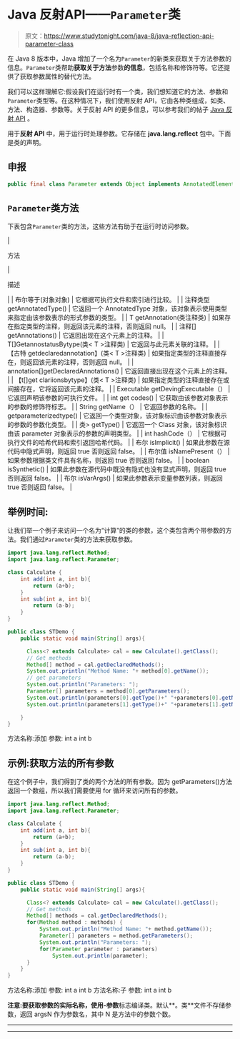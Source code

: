 # Java 反射API——`Parameter`类

> 原文：<https://www.studytonight.com/java-8/java-reflection-api-parameter-class>

在 Java 8 版本中，Java 增加了一个名为`Parameter`的新类来获取关于方法参数的信息。`Parameter`类帮助**获取关于方法**参数**的信息**，包括名称和修饰符等。它还提供了获取参数属性的替代方法。

我们可以这样理解它:假设我们在运行时有一个类，我们想知道它的方法、参数和`Parameter`类型等。在这种情况下，我们使用反射 API，它由各种类组成，如类、方法、构造器、参数等。关于反射 API 的更多信息，可以参考我们的帖子 [Java 反射 API](https://www.studytonight.com/java/reflection-api.php) 。

用于**反射 API** 中，用于运行时处理参数。它存储在 **java.lang.reflect** 包中。下面是类的声明。

## 申报

```java
public final class Parameter extends Object implements AnnotatedElement
```

## `Parameter`类方法

下表包含`Parameter`类的方法，这些方法有助于在运行时访问参数。

| 

方法

 | 

描述

 |
| 布尔等于(对象对象) | 它根据可执行文件和索引进行比较。 |
| 注释类型 getAnnotatedType() | 它返回一个 AnnotatedType 对象，该对象表示使用类型来指定由该参数表示的形式参数的类型。 |
| <t extends="" annotation="">T getAnnotation(类<t>注释类)</t></t> | 如果存在指定类型的注释，则返回该元素的注释，否则返回 null。 |
| 注释[] getAnnotations() | 它返回出现在这个元素上的注释。 |
|  <t extends="" annotation="">T[]GetannostatusBytype(类< T >注释类)</t> | 它返回与此元素关联的注释。 |
|  <t extends="" annotation="">【古特 getdeclaredannotation】(类< T >注释类)</t> | 如果指定类型的注释直接存在，则返回该元素的注释，否则返回 null。 |
| annotation[]getDeclaredAnnotations() | 它返回直接出现在这个元素上的注释。 |
|  <t extends="" annotation="">【t[]get clariionsbytype】(类< T >注释类)</t> | 如果指定类型的注释直接存在或间接存在，它将返回该元素的注释。 |
| Executable getDevingExecutable（） | 它返回声明该参数的可执行文件。 |
| int get codes() | 它获取由该参数对象表示的参数的修饰符标志。 |
| String getName（） | 它返回参数的名称。 |
| getparameterizedtype() | 它返回一个类型对象，该对象标识由该参数对象表示的参数的参数化类型。 |
| 类> getType() | 它返回一个 Class 对象，该对象标识由该 parameter 对象表示的参数的声明类型。 |
| int hashCode（） | 它根据可执行文件的哈希代码和索引返回哈希代码。 |
| 布尔 isImplicit() | 如果此参数在源代码中隐式声明，则返回 true 否则返回 false。 |
| 布尔值 isNamePresent（） | 如果参数根据类文件具有名称，则返回 true 否则返回 false。 |
| boolean isSynthetic() | 如果此参数在源代码中既没有隐式也没有显式声明，则返回 true 否则返回 false。 |
| 布尔 isVarArgs() | 如果此参数表示变量参数列表，则返回 true 否则返回 false。 |

## 举例时间:

让我们举一个例子来访问一个名为“计算”的类的参数，这个类包含两个带参数的方法。我们通过`Parameter`类的方法来获取参数。

```java
import java.lang.reflect.Method;
import java.lang.reflect.Parameter;

class Calculate {  
	int add(int a, int b){  
		return (a+b);  
	}  
	int sub(int a, int b){  
		return (a-b);  
	}  
}

public class STDemo {
	public static void main(String[] args){

	  Class<? extends Calculate> cal = new Calculate().getClass();
	  // Get methods
	  Method[] method = cal.getDeclaredMethods();
	  System.out.println("Method Name: "+ method[0].getName());
	  // get parameters
	  System.out.println("Parameters: ");
	  Parameter[] parameters = method[0].getParameters();
	  System.out.println(parameters[0].getType()+" "+parameters[0].getName());
	  System.out.println(parameters[1].getType()+" "+parameters[1].getName());

	}
}
```

方法名称:添加
参数:
int a
int b

## 示例:获取方法的所有参数

在这个例子中，我们得到了类的两个方法的所有参数。因为 getParameters()方法返回一个数组，所以我们需要使用 for 循环来访问所有的参数。

```java
import java.lang.reflect.Method;
import java.lang.reflect.Parameter;

class Calculate {  
	int add(int a, int b){  
		return (a+b);  
	}  
	int sub(int a, int b){  
		return (a-b);  
	}  
}

public class STDemo {
	public static void main(String[] args){

	  Class<? extends Calculate> cal = new Calculate().getClass();
	  // Get methods
	  Method[] methods = cal.getDeclaredMethods();
	  for(Method method : methods) {
		  System.out.println("Method Name: "+ method.getName());
		  Parameter[] parameters = method.getParameters();
		  System.out.println("Parameters: ");
		  for(Parameter parameter : parameters)
			  System.out.println(parameter);
	  } 	
	}
}
```

方法名称:添加
参数:
int a
int b
方法名称:子
参数:
int a
int b

**注意:**要获取参数的实际名称，使用**-参数**标志编译类。默认**。类**文件不存储参数，返回 argsN 作为参数名，其中 N 是方法中的参数个数。

* * *

* * *